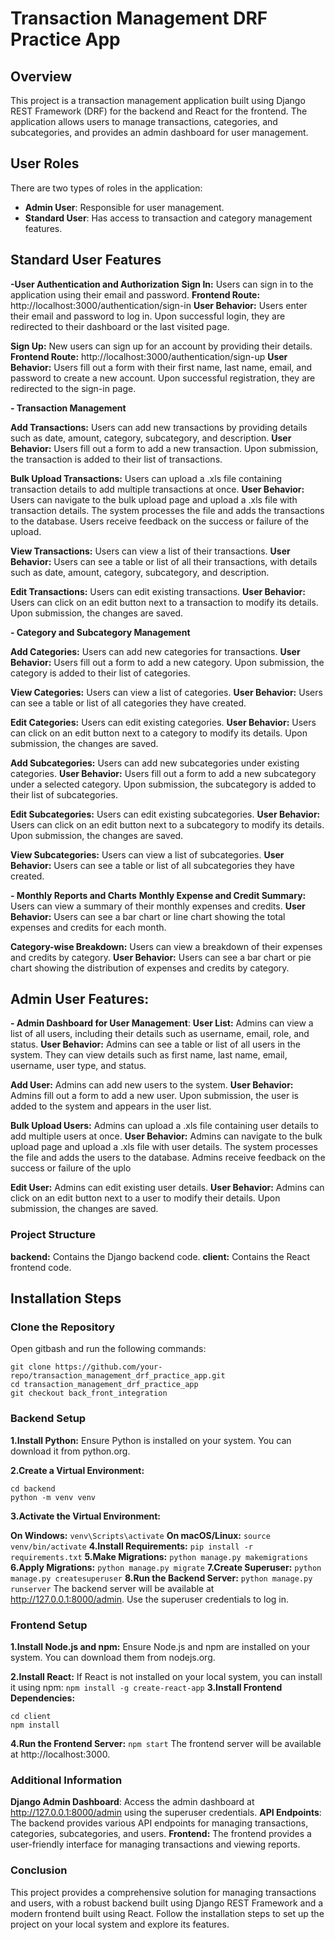 # Transaction Management DRF Practice App

## Overview

This project is a transaction management application built using Django REST Framework (DRF) for the backend and React for the frontend. The application allows users to manage transactions, categories, and subcategories, and provides an admin dashboard for user management.
## User Roles

There are two types of roles in the application:

- **Admin User**: Responsible for user management.
- **Standard User**: Has access to transaction and category management features.

## Standard User Features

**-User Authentication and Authorization**
**Sign In:** Users can sign in to the application using their email and password.
**Frontend Route:** http://localhost:3000/authentication/sign-in
**User Behavior:** Users enter their email and password to log in. Upon successful login, they are redirected to their dashboard or the last visited page.

**Sign Up:** New users can sign up for an account by providing their details.
**Frontend Route:** http://localhost:3000/authentication/sign-up
**User Behavior:** Users fill out a form with their first name, last name, email, and password to create a new account. Upon successful registration, they are redirected to the sign-in page.

**- Transaction Management**

**Add Transactions:** Users can add new transactions by providing details such as date, amount, category, subcategory, and description.
**User Behavior:** Users fill out a form to add a new transaction. Upon submission, the transaction is added to their list of transactions.

**Bulk Upload Transactions:** Users can upload a .xls file containing transaction details to add multiple transactions at once.
**User Behavior:** Users can navigate to the bulk upload page and upload a .xls file with transaction details. The system processes the file and adds the transactions to the database. Users receive feedback on the success or failure of the upload.

**View Transactions:** Users can view a list of their transactions.
**User Behavior:** Users can see a table or list of all their transactions, with details such as date, amount, category, subcategory, and description.

**Edit Transactions:** Users can edit existing transactions.
**User Behavior:** Users can click on an edit button next to a transaction to modify its details. Upon submission, the changes are saved.

**- Category and Subcategory Management**

**Add Categories:** Users can add new categories for transactions.
**User Behavior:** Users fill out a form to add a new category. Upon submission, the category is added to their list of categories.

**View Categories:** Users can view a list of categories.
**User Behavior:** Users can see a table or list of all categories they have created.

**Edit Categories:** Users can edit existing categories.
**User Behavior:** Users can click on an edit button next to a category to modify its details. Upon submission, the changes are saved.

**Add Subcategories:** Users can add new subcategories under existing categories.
**User Behavior:** Users fill out a form to add a new subcategory under a selected category. Upon submission, the subcategory is added to their list of subcategories.

**Edit Subcategories:** Users can edit existing subcategories.
**User Behavior:** Users can click on an edit button next to a subcategory to modify its details. Upon submission, the changes are saved.

**View Subcategories:** Users can view a list of subcategories.
**User Behavior:** Users can see a table or list of all subcategories they have created.

**- Monthly Reports and Charts**
**Monthly Expense and Credit Summary:** Users can view a summary of their monthly expenses and credits.
**User Behavior:** Users can see a bar chart or line chart showing the total expenses and credits for each month.

**Category-wise Breakdown:** Users can view a breakdown of their expenses and credits by category.
**User Behavior:** Users can see a bar chart or pie chart showing the distribution of expenses and credits by category.

## Admin User Features:

**- Admin Dashboard for User Management**:
**User List:** Admins can view a list of all users, including their details such as username, email, role, and status.
**User Behavior:** Admins can see a table or list of all users in the system. They can view details such as first name, last name, email, username, user type, and status.

**Add User:** Admins can add new users to the system.
**User Behavior:** Admins fill out a form to add a new user. Upon submission, the user is added to the system and appears in the user list.

**Bulk Upload Users:** Admins can upload a .xls file containing user details to add multiple users at once.
**User Behavior:** Admins can navigate to the bulk upload page and upload a .xls file with user details. The system processes the file and adds the users to the database. Admins receive feedback on the success or failure of the uplo

**Edit User:** Admins can edit existing user details.
**User Behavior:** Admins can click on an edit button next to a user to modify their details. Upon submission, the changes are saved.

### Project Structure
**backend:** Contains the Django backend code.
**client:** Contains the React frontend code.

## Installation Steps

### Clone the Repository
Open gitbash and run the following commands:
```
git clone https://github.com/your-repo/transaction_management_drf_practice_app.git
cd transaction_management_drf_practice_app
git checkout back_front_integration
```
### Backend Setup
**1.Install Python:** 
Ensure Python is installed on your system. You can download it from python.org.

**2.Create a Virtual Environment:**
```
cd backend
python -m venv venv
```
**3.Activate the Virtual Environment:**

**On Windows:**
`venv\Scripts\activate`
**On macOS/Linux:**
`source venv/bin/activate`
**4.Install Requirements:**
`pip install -r requirements.txt`
**5.Make Migrations:**
`python manage.py makemigrations`
**6.Apply Migrations:**
`python manage.py migrate`
**7.Create Superuser:**
`python manage.py createsuperuser`
**8.Run the Backend Server:**
`python manage.py runserver`
The backend server will be available at http://127.0.0.1:8000/admin. Use the superuser credentials to log in.

### Frontend Setup
**1.Install Node.js and npm:** 
Ensure Node.js and npm are installed on your system. You can download them from nodejs.org.

**2.Install React:**
If React is not installed on your local system, you can install it using npm:
`npm install -g create-react-app`
**3.Install Frontend Dependencies:**
```
cd client
npm install
```
**4.Run the Frontend Server:**
`npm start`
The frontend server will be available at http://localhost:3000.


### Additional Information
**Django Admin Dashboard**: Access the admin dashboard at http://127.0.0.1:8000/admin using the superuser credentials.
**API Endpoints**: The backend provides various API endpoints for managing transactions, categories, subcategories, and users.
**Frontend:** The frontend provides a user-friendly interface for managing transactions and viewing reports.

### Conclusion
This project provides a comprehensive solution for managing transactions and users, with a robust backend built using Django REST Framework and a modern frontend built using React. Follow the installation steps to set up the project on your local system and explore its features.

